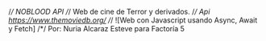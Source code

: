/*/ NOBLOOD API
/*/ Web de cine de Terror  y derivados. 
/*/ Api https://www.themoviedb.org/
/*/ ![Web con Javascript usando Async, Await y Fetch]
/*/ Por: Nuria Alcaraz Esteve para Factoría 5
